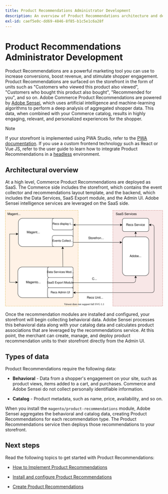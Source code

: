 ```yaml
---
title: Product Recommendations Administrator Development
description: An overview of Product Recommendations architecture and development features.
exl-id: caef5e0c-dd69-4846-8f85-b1c5e1c6a28f
---
```

# Product Recommendations Administrator Development

Product Recommendations are a powerful marketing tool you can use to increase conversions, boost revenue, and stimulate shopper engagement. Product Recommendations are surfaced on the storefront in the form of units such as "Customers who viewed this product also viewed", "Customers who bought this product also bought", "Recommended for you", and so on. Adobe Commerce Product Recommendations are powered by [Adobe Sensei](https://www.adobe.com/sensei.html), which uses artificial intelligence and machine-learning algorithms to perform a deep analysis of aggregated shopper data. This data, when combined with your Commerce catalog, results in highly engaging, relevant, and personalized experiences for the shopper.

>[!NOTE]
>
>If your storefront is implemented using PWA Studio, refer to the [PWA documentation](https://developer.adobe.com/commerce/pwa-studio/integrations/product-recommendations/). If you use a custom frontend technology such as React or Vue JS, refer to the user guide to learn how to integrate Product Recommendations in a [headless](headless.md) environment.

## Architectural overview

At a high level, Commerce Product Recommendations are deployed as SaaS. The Commerce side includes the storefront, which contains the event collector and recommendations layout template, and the backend, which includes the Data Services, SaaS Export module, and the Admin UI. Adobe Sensei intelligence services are leveraged on the SaaS side.

  ![Product recommendations architecture diagram](assets/arch-diag-sensei.svg)

Once the recommendation modules are installed and configured, your storefront will begin collecting behavioral data. Adobe Sensei processes this behavioral data along with your catalog data and calculates product associations that are leveraged by the recommendations service. At this point, the merchant can create, manage, and deploy product recommendation units to their storefront directly from the Admin UI.

## Types of data

Product Recommendations require the following data:

- **Behavioral** - Data from a shopper's engagement on your site, such as product views, items added to a cart, and purchases. Commerce and Adobe Sensei do not collect personally identifiable information.

- **Catalog** - Product metadata, such as name, price, availability, and so on.

When you install the `magento/product-recommendations` module, Adobe Sensei aggregates the behavioral and catalog data, creating Product Recommendations for each recommendation type. The Product Recommendations service then deploys those recommendations to your storefront.

## Next steps

Read the following topics to get started with Product Recommendations:

- [How to Implement Product Recommendations](implementation-workflow.md)

- [Install and configure Product Recommendations](install-configure.md)

- [Create Product Recommendations](create.md)
